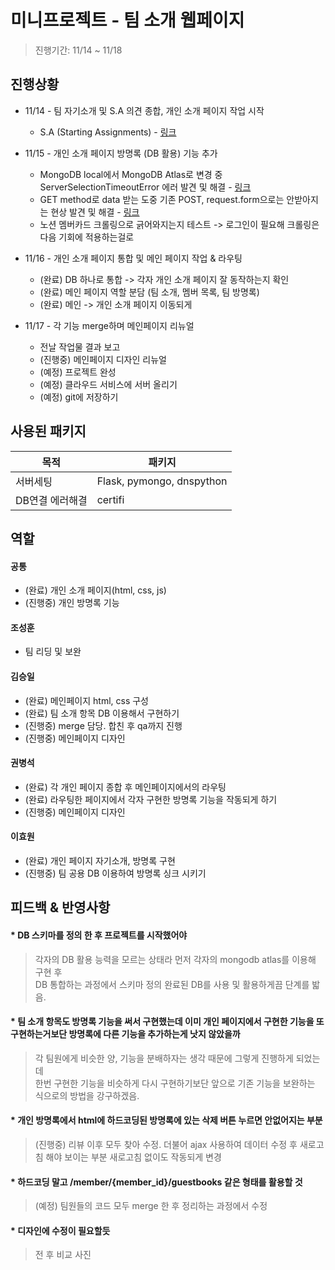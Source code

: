 미니프로젝트 - 팀 소개 웹페이지
=======

> 진행기간: 11/14 ~ 11/18

진행상황
------
* 11/14 - 팀 자기소개 및 S.A 의견 종합, 개인 소개 페이지 작업 시작
  * S.A (Starting Assignments) - [링크](https://4sii.tistory.com/74)   


* 11/15 - 개인 소개 페이지 방명록 (DB 활용) 기능 추가
  * MongoDB local에서 MongoDB Atlas로 변경 중 ServerSelectionTimeoutError 에러 발견 및 해결 - [링크](https://4sii.tistory.com/78)
  * GET method로 data 받는 도중 기존 POST, request.form으로는 안받아지는 현상 발견 및 해결 - [링크](https://4sii.tistory.com/79)
  * 노션 멤버카드 크롤링으로 긁어와지는지 테스트 -> 로그인이 필요해 크롤링은 다음 기회에 적용하는걸로


* 11/16 - 개인 소개 페이지 통합 및 메인 페이지 작업 & 라우팅
  * (완료) DB 하나로 통합 -> 각자 개인 소개 페이지 잘 동작하는지 확인
  * (완료) 메인 페이지 역할 분담 (팀 소개, 멤버 목록, 팀 방명록)
  * (완료) 메인 -> 개인 소개 페이지 이동되게

* 11/17 - 각 기능 merge하며 메인페이지 리뉴얼
  * 전날 작업물 결과 보고
  * (진행중) 메인페이지 디자인 리뉴얼
  * (예정) 프로젝트 완성
  * (예정) 클라우드 서비스에 서버 올리기
  * (예정) git에 저장하기

사용된 패키지
-----
|목적|패키지|
|-|-|
|서버세팅|Flask, pymongo, dnspython|
|DB연결 에러해결|certifi|

역할
---
#### 공통
- (완료) 개인 소개 페이지(html, css, js) 
- (진행중) 개인 방명록 기능

#### 조성훈
- 팀 리딩 및 보완

#### 김승일
- (완료) 메인페이지 html, css 구성
- (완료) 팀 소개 항목 DB 이용해서 구현하기
- (진행중) merge 담당. 합친 후 qa까지 진행
- (진행중) 메인페이지 디자인

#### 권병석
- (완료) 각 개인 페이지 종합 후 메인페이지에서의 라우팅
- (완료) 라우팅한 페이지에서 각자 구현한 방명록 기능을 작동되게 하기
- (진행중) 메인페이지 디자인

#### 이효원
- (완료) 개인 페이지 자기소개, 방명록 구현
- (진행중) 팀 공용 DB 이용하여 방명록 싱크 시키기

피드백 & 반영사항
---------
#### * DB 스키마를 정의 한 후 프로젝트를 시작했어야
> 각자의 DB 활용 능력을 모르는 상태라 먼저 각자의 mongodb atlas를 이용해 구현 후   
> DB 통합하는 과정에서 스키마 정의 완료된 DB를 사용 및 활용하게끔 단계를 밟음.

#### * 팀 소개 항목도 방명록 기능을 써서 구현했는데 이미 개인 페이지에서 구현한 기능을 또 구현하는거보단 방명록에 다른 기능을 추가하는게 낫지 않았을까
> 각 팀원에게 비슷한 양, 기능을 분배하자는 생각 때문에 그렇게 진행하게 되었는데   
> 한번 구현한 기능을 비슷하게 다시 구현하기보단 앞으로 기존 기능을 보완하는 식으로의 방법을 강구하겠음.

#### * 개인 방명록에서 html에 하드코딩된 방명록에 있는 삭제 버튼 누르면 안없어지는 부분
> (진행중) 리뷰 이후 모두 찾아 수정. 더불어 ajax 사용하여 데이터 수정 후 새로고침 해야 보이는 부분 새로고침 없이도 작동되게 변경

#### * 하드코딩 말고 /member/{member_id}/guestbooks 같은 형태를 활용할 것
> (예정) 팀원들의 코드 모두 merge 한 후 정리하는 과정에서 수정

#### * 디자인에 수정이 필요할듯
> 전 후 비교 사진
